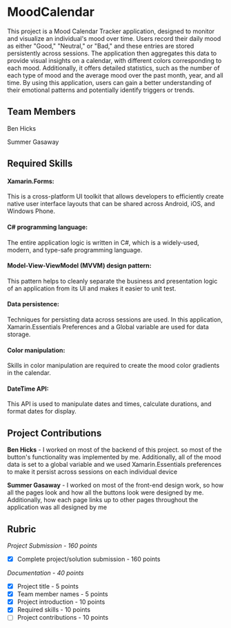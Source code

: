 # MoodCalendar
<!-- replace 'Project Title' with the title of your project -->
This project is a Mood Calendar Tracker application, designed to monitor and visualize an individual's mood over time. Users record their daily mood as either "Good," "Neutral," or "Bad," and these entries are stored persistently across sessions. The application then aggregates this data to provide visual insights on a calendar, with different colors corresponding to each mood. Additionally, it offers detailed statistics, such as the number of each type of mood and the average mood over the past month, year, and all time. By using this application, users can gain a better understanding of their emotional patterns and potentially identify triggers or trends.

## Team Members
<!-- list the names of your team members here -->
Ben Hicks

Summer Gasaway

## Required Skills
<!-- List the technical skills you needed to develop the application, the tools, or APIs (Platform specific and third party) used in the project -->

#### Xamarin.Forms: 

This is a cross-platform UI toolkit that allows developers to efficiently create native user interface layouts that can be shared across Android, iOS, and Windows Phone.

#### C# programming language: 

The entire application logic is written in C#, which is a widely-used, modern, and type-safe programming language.

#### Model-View-ViewModel (MVVM) design pattern: 

This pattern helps to cleanly separate the business and presentation logic of an application from its UI and makes it easier to unit test.

#### Data persistence: 

Techniques for persisting data across sessions are used. In this application, Xamarin.Essentials Preferences and a Global variable are used for data storage.

#### Color manipulation: 

Skills in color manipulation are required to create the mood color gradients in the calendar.

#### DateTime API: 

This API is used to manipulate dates and times, calculate durations, and format dates for display.

## Project Contributions
<!-- Describe each team member's contributions to the project -->
**Ben Hicks** - I worked on most of the backend of this project. so most of the button's functionality was implemented by me. Additionally, all of the mood data is set to a global variable and we used Xamarin.Essentials preferences to make it persist across sessions on each individual device

**Summer Gasaway** - I worked on most of the front-end design work, so how all the pages look and how all the buttons look were designed by me. Additionally, how each page links up to other pages throughout the application was all designed by me

## Rubric

*Project Submission - 160 points*
- [x] Complete project/solution submission - 160 points


*Documentation - 40 points*
- [x] Project title - 5 points
- [x] Team member names - 5 points
- [x] Project introduction - 10 points
- [x] Required skills - 10 points
- [ ] Project contributions - 10 points
